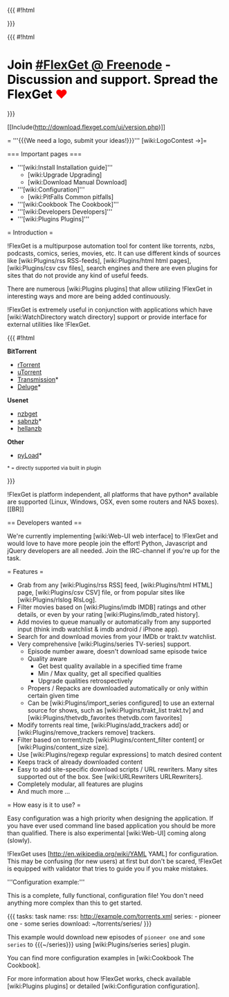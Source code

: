 {{{
#!html
<!--
<div id="login_note">For more permissions (edit wiki, browse sources) login with username: <b>flexget</b> password: <b>anon</b></div>
<div style="border: 2px solid red; padding: 0.5em; text-align:center; margin: 0.5em; background: #ffeeee; font-size: 14pt">Due server upgrade, there may be some problems with the Trac.</div>
-->
}}}

{{{
#!html
<h1 style="text-align: left; color: #000">Join <a href="http://webchat.freenode.net/?channels=#flexget">#FlexGet @ Freenode</a> - Discussion and support. Spread the FlexGet <font style="color: red">&hearts;</font></h1>
}}}

[[Include(http://download.flexget.com/ui/version.php)]]

= '''{{{We need a logo, submit your ideas!}}}''' [wiki:LogoContest ->]=

=== Important pages ===

 * '''[wiki:Install Installation guide]'''
   * [wiki:Upgrade Upgrading]
   * [wiki:Download Manual Download]
 * '''[wiki:Configuration]'''
   * [wiki:PitFalls Common pitfalls]
 * '''[wiki:Cookbook The Cookbook]'''
 * '''[wiki:Developers Developers]'''
 * '''[wiki:Plugins Plugins]'''

= Introduction =

!FlexGet is a multipurpose automation tool for content like torrents, nzbs, podcasts, comics, series, movies, etc. It can use different kinds of sources like [wiki:Plugins/rss RSS-feeds], [wiki:Plugins/html html pages], [wiki:Plugins/csv csv files], search engines and there are even plugins for sites that do not provide any kind of useful feeds.

There are numerous [wiki:Plugins plugins] that allow utilizing !FlexGet in interesting ways and more are being added continuously.

!FlexGet is extremely useful in conjunction with applications which have [wiki:WatchDirectory watch directory] support or provide interface for external utilities like !FlexGet.

{{{
#!html
<div>

<div class="supported">
<b>BitTorrent</b>
<ul>
  <li><a href="http://libtorrent.rakshasa.no/">rTorrent</a></li>
  <li><a href="http://utorrent.com">uTorrent</a></li>
  <li><a href="http://www.transmissionbt.com/">Transmission</a>*</li>
  <li><a href="http://deluge-torrent.org/">Deluge</a>*</li>
</ul>
</div>

<div class="supported">
<b>Usenet</b>
<ul>
  <li><a href="http://nzbget.sourceforge.net/">nzbget</a></li>
  <li><a href="http://www.sabnzbd.org/">sabnzb</a>*</li>
  <li><a href="http://www.hellanzb.com">hellanzb</a></li>
</ul>
</div>

<div class="supported">
<b>Other</b>
<ul>
  <li><a href="http://pyload.org/">pyLoad</a>*</li>
</ul>
</div>

<div class="clearing">
</div>

<sup>* = directly supported via built in plugin</sup>

}}}

!FlexGet is platform independent, all platforms that have python* available are supported (Linux, Windows, OSX, even some routers and NAS boxes).[[BR]]

== Developers wanted ==

We're currently implementing [wiki:Web-UI web interface] to !FlexGet and would love to have more people join the effort! Python, Javascript and jQuery developers are all needed. Join the IRC-channel if you're up for the task.

= Features =

 * Grab from any [wiki:Plugins/rss RSS] feed, [wiki:Plugins/html HTML] page, [wiki:Plugins/csv CSV] file, or from popular sites like [wiki:Plugins/rlslog RlsLog].
 * Filter movies based on [wiki:Plugins/imdb IMDB] ratings and other details, or even by your rating [wiki:Plugins/imdb_rated history].
 * Add movies to queue manually or automatically from any supported input (think imdb watchlist & imdb android / iPhone app).
 * Search for and download movies from your IMDb or trakt.tv watchlist.
 * Very comprehensive [wiki:Plugins/series TV-series] support.
   * Episode number aware, doesn't download same episode twice
   * Quality aware
     * Get best quality available in a specified time frame
     * Min / Max quality, get all specified qualities
     * Upgrade qualities retrospectively
   * Propers / Repacks are downloaded automatically or only within certain given time
   * Can be [wiki:Plugins/import_series configured] to use an external source for shows, such as [wiki:Plugins/trakt_list trakt.tv] and [wiki:Plugins/thetvdb_favorites thetvdb.com favorites]
 * Modify torrents real time, [wiki:Plugins/add_trackers add] or [wiki:Plugins/remove_trackers remove] trackers.
 * Filter based on torrent/nzb [wiki:Plugins/content_filter content] or [wiki:Plugins/content_size size].
 * Use [wiki:Plugins/regexp regular expressions] to match desired content
 * Keeps track of already downloaded content
 * Easy to add site-specific download scripts / URL rewriters. Many sites supported out of the box. See [wiki:URLRewriters URLRewriters].
 * Completely modular, all features are plugins
 * And much more ...

= How easy is it to use? =

Easy configuration was a high priority when designing the application. If you have ever used command line based application you should be more than qualified. There is also experimental [wiki:Web-UI] coming along (slowly).

!FlexGet uses [http://en.wikipedia.org/wiki/YAML YAML] for configuration. This may be confusing (for new users) at first but don't be scared, !FlexGet is equipped with validator that tries to guide you if you make mistakes.

'''Configuration example:''' 

This is a complete, fully functional, configuration file! You don't need anything more complex than this to get started.

{{{
tasks:
  task name:
    rss: http://example.com/torrents.xml
    series:
      - pioneer one
      - some series
    download: ~/torrents/series/
}}}

This example would download new episodes of `pioneer one` and `some series` to {{{~/series}}} using [wiki:Plugins/series series] plugin.

You can find more configuration examples in [wiki:Cookbook The Cookbook].

For more information about how !FlexGet works, check available [wiki:Plugins plugins] or detailed [wiki:Configuration configuration].